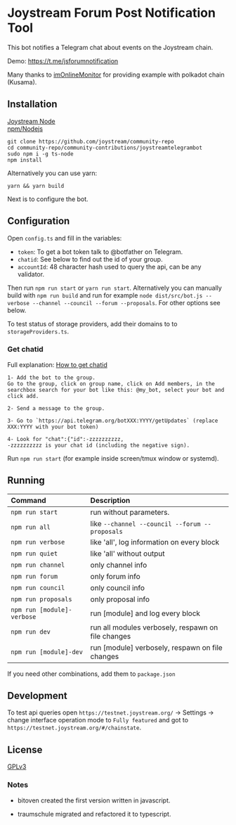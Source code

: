 # Joystream Forum Post Notification Tool

This bot notifies a Telegram chat about events on the Joystream chain.

Demo: https://t.me/jsforumnotification

Many thanks to [imOnlineMonitor](https://github.com/fkbenjamin/imOnlineMonitor) for providing example with polkadot chain (Kusama).

## Installation

[Joystream Node](https://github.com/Joystream/helpdesk/tree/master/roles/validators#instructions)\
[npm/Nodejs](https://github.com/Joystream/helpdesk/tree/master/roles/storage-providers#install-yarn-and-node-on-linux)

```
git clone https://github.com/joystream/community-repo
cd community-repo/community-contributions/joystreamtelegrambot
sudo npm i -g ts-node
npm install
```

Alternatively you can use yarn:

```
yarn && yarn build
```

Next is to configure the bot.

## Configuration

Open `config.ts` and fill in the variables:

- `token`: To get a bot token talk to @botfather on Telegram.
- `chatid`: See below to find out the id of your group.
- `accountId`: 48 character hash used to query the api, can be any validator.

Then run `npm run start` or `yarn run start`.
Alternatively you can manually build with `npm run build` and run for example `node dist/src/bot.js --verbose --channel --council --forum --proposals`.
For other options see below.

To test status of storage providers, add their domains to to `storageProviders.ts`.

### Get chatid

Full explanation: [How to get chatid](https://stackoverflow.com/questions/32423837/telegram-bot-how-to-get-a-group-chat-id)

```
1- Add the bot to the group.
Go to the group, click on group name, click on Add members, in the searchbox search for your bot like this: @my_bot, select your bot and click add.

2- Send a message to the group.

3- Go to `https://api.telegram.org/botXXX:YYYY/getUpdates` (replace XXX:YYYY with your bot token)

4- Look for "chat":{"id":-zzzzzzzzzz,
-zzzzzzzzzz is your chat id (including the negative sign).
```

Run `npm run start` (for example inside screen/tmux window or systemd).

## Running

| Command                    | Description                                        |
| :------------------------- | :------------------------------------------------- |
| `npm run start`            | run without parameters.                            |
| `npm run all`              | like `--channel --council --forum --proposals`     |
| `npm run verbose`          | like 'all', log information on every block         |
| `npm run quiet`            | like 'all' without output                          |
| `npm run channel`          | only channel info                                  |
| `npm run forum`            | only forum info                                    |
| `npm run council`          | only council info                                  |
| `npm run proposals`        | only proposal info                                 |
| `npm run [module]-verbose` | run [module] and log every block                   |
| `npm run dev`              | run all modules verbosely, respawn on file changes |
| `npm run [module]-dev`     | run [module] verbosely, respawn on file changes    |

If you need other combinations, add them to `package.json`

## Development

To test api queries open `https://testnet.joystream.org/` -> Settings -> change interface operation mode to `Fully featured` and got to `https://testnet.joystream.org/#/chainstate`.

## License

[GPLv3](https://github.com/bitoven-dev/joystreamtelegrambot/blob/master/LICENSE)

### Notes

- bitoven created the first version written in javascript.

- traumschule migrated and refactored it to typescript.
